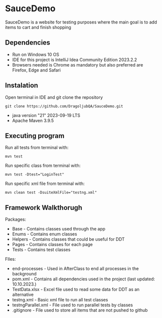 # SauceDemo

SauceDemo is a website for testing purposes where the main goal is to add items to cart and finish shopping

## Dependencies
* Run on Windows 10 OS
* IDE for this project is IntelliJ Idea Community Edition 2023.2.2
* Browsers needed is Chrome as mandatory but also preferred are Firefox, Edge and Safari

## Instalation

Open terminal in IDE and git clone the repository

```
git clone https://github.com/DragoljubQA/SauceDemo.git
```
* java version "21" 2023-09-19 LTS
* Apache Maven 3.9.5

## Executing program
Run all tests from terminal with: 
```
mvn test
```
Run specific class from terminal with: 
```
mvn test -Dtest="LoginTest"
```
Run specific xml file from terminal with:
```
mvn clean test -DsuiteXmlFile="testng.xml"
```
## Framework Walkthorugh
Packages:
* Base - Contains classes used through the app
* Enums - Contains enum classes
* Helpers - Contains classes that could be useful for DDT
* Pages - Contains classes for each page
* Tests - Contains test classes

FIles:
* end-processes - Used in AfterClass to end all processes in the background
* pom.xml - Contains all dependencies used in the project (last updated: 10.10.2023.)
* TestData.xlsx - Excel file used to read some data for DDT as an alternative
* testng.xml - Basic xml file to run all test classes
* testngParallel.xml - File used to run parallel tests by classes
* .gitignore - File used to store all items that are not pushed to github
